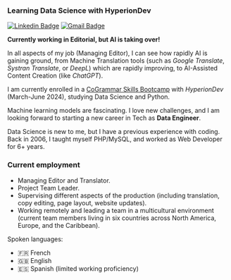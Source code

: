 ### Learning Data Science with HyperionDev

[![Linkedin Badge](https://img.shields.io/badge/-vglarde-blue?style=flat-square&logo=Linkedin&logoColor=white&link=https://www.linkedin.com/in/vglarde)](https://www.linkedin.com/in/vglarde) 
[![Gmail Badge](https://img.shields.io/badge/-vglarde@gmail.com-c14438?style=flat-square&logo=Gmail&logoColor=white&link=mailto:vglarde@gmail.com)](mailto:vglarde@gmail.com) 

**Currently working in Editorial, but AI is taking over!**

In all aspects of my job (Managing Editor), I can see how rapidly AI is gaining ground, from Machine Translation tools (such as *Google Translate*, *Systran Translate*, or *DeepL*) which are rapidly improving, to AI-Assisted Content Creation (like *ChatGPT*).

I am currently enrolled in a [CoGrammar Skills Bootcamp](https://skills.cogrammar.com/) with *HyperionDev* (March-June 2024), studying Data Science and Python. 

Machine learning models are fascinating. I love new challenges, and I am looking forward to starting a new career in Tech as **Data Engineer**. 

Data Science is new to me, but I have a previous experience with coding. Back in 2006, I taught myself PHP/MySQL, and worked as Web Developer for 6+ years. 

### Current employment
* Managing Editor and Translator.
* Project Team Leader.
* Supervising different aspects of the production (including translation, copy editing, page layout, website updates).
* Working remotely and leading a team in a multicultural environment (current team members living in six countries across North America, Europe, and the Caribbean).

Spoken languages:
- 🇫🇷 French
- 🇬🇧 English
- 🇪🇸 Spanish (limited working proficiency)
